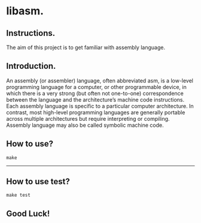 # libasm.

## Instructions.

The aim of this project is to get familiar with assembly language.

## Introduction.

An assembly (or assembler) language, often abbreviated asm, is a low-level programming language for a computer, or other programmable device, in which there is a very strong (but often not one-to-one) correspondence between the language and the architecture’s machine code instructions. Each assembly language is specific to a particular computer architecture. In contrast, most high-level programming languages are generally portable across multiple architectures but require interpreting or compiling. Assembly language may also be called symbolic machine code.

## How to use?

`make`
***

## How to use test?

`make test`

## Good Luck!
